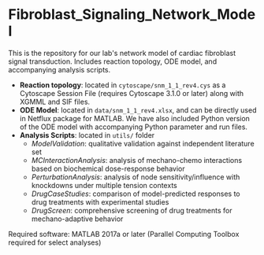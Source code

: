 # Fibroblast_Signaling_Network_Model

This is the repository for our lab's network model of cardiac fibroblast signal transduction. Includes reaction topology, ODE model, and accompanying analysis scripts.

- **Reaction topology**: located in `cytoscape/snm_1_1_rev4.cys` as a Cytoscape Session File (requires Cytoscape 3.1.0 or later) along with XGMML and SIF files.
- **ODE Model**: located in `data/snm_1_1_rev4.xlsx`, and can be directly used in Netflux package for MATLAB. We have also included Python version of the ODE model with accompanying Python parameter and run files.
- **Analysis Scripts**: located in `utils/` folder
  - *ModelValidation*: qualitative validation against independent literature set
  - *MCInteractionAnalysis*: analysis of mechano-chemo interactions based on biochemical dose-response behavior
  - *PerturbationAnalysis*: analysis of node sensitivity/influence with knockdowns under multiple tension contexts
  - *DrugCaseStudies*: comparison of model-predicted responses to drug treatments with experimental studies
  - *DrugScreen*: comprehensive screening of drug treatments for mechano-adaptive behavior

Required software: MATLAB 2017a or later (Parallel Computing Toolbox required for select analyses)
